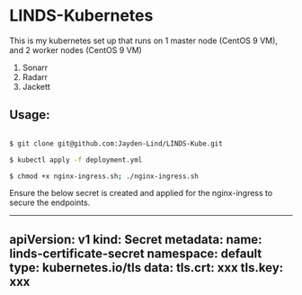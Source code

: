 # LINDS-Kubernetes

This is my kubernetes set up that runs on 1 master node (CentOS 9 VM), and 2 worker nodes (CentOS 9 VM)

1. Sonarr
2. Radarr
3. Jackett

## Usage:
``` sh

$ git clone git@github.com:Jayden-Lind/LINDS-Kube.git

$ kubectl apply -f deployment.yml

$ chmod +x nginx-ingress.sh; ./nginx-ingress.sh

```

Ensure the below secret is created and applied for the nginx-ingress to secure the endpoints.

---
apiVersion: v1
kind: Secret
metadata:
  name: linds-certificate-secret
  namespace: default
type: kubernetes.io/tls
data:
  tls.crt: xxx
  tls.key: xxx
---
